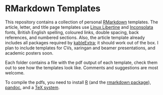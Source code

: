 # RMarkdown Templates

This repository contains a collection of personal [RMarkdown](http://rmarkdown.rstudio.com/) templates. The article, letter, and title page templates use [Linux Libertine](http://www.linuxlibertine.org/) and [Inconsolata](https://fonts.google.com/specimen/Inconsolata) fonts, British English spelling, coloured links, double spacing, back references, and numbered sections. Also, the article template already includes all packages required by [kableExtra](https://github.com/haozhu233/kableExtra); it should work out of the box. I plan to include templates for CVs, xaringan and beamer presentations, and academic posters soon. 

Each folder contains a file with the pdf output of each template, check them out to see how the templates look like. Comments and suggestions are most welcome.

To compile the pdfs, you need to install [R](https://www.r-project.org/) (and the [rmarkdown package](https://cran.r-project.org/package=rmarkdown)), [pandoc](http://pandoc.org/), and a [TeX system](https://www.latex-project.org/get/).
